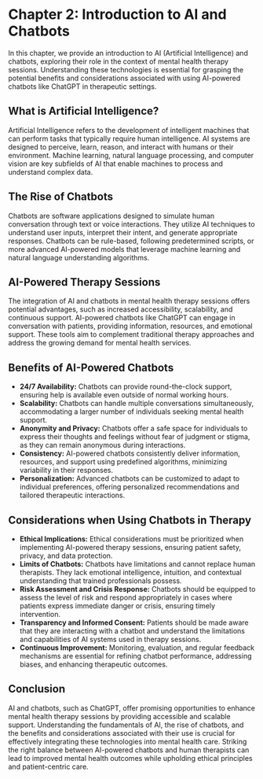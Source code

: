 Chapter 2: Introduction to AI and Chatbots
==========================================

In this chapter, we provide an introduction to AI (Artificial Intelligence) and chatbots, exploring their role in the context of mental health therapy sessions. Understanding these technologies is essential for grasping the potential benefits and considerations associated with using AI-powered chatbots like ChatGPT in therapeutic settings.

What is Artificial Intelligence?
--------------------------------

Artificial Intelligence refers to the development of intelligent machines that can perform tasks that typically require human intelligence. AI systems are designed to perceive, learn, reason, and interact with humans or their environment. Machine learning, natural language processing, and computer vision are key subfields of AI that enable machines to process and understand complex data.

The Rise of Chatbots
--------------------

Chatbots are software applications designed to simulate human conversation through text or voice interactions. They utilize AI techniques to understand user inputs, interpret their intent, and generate appropriate responses. Chatbots can be rule-based, following predetermined scripts, or more advanced AI-powered models that leverage machine learning and natural language understanding algorithms.

AI-Powered Therapy Sessions
---------------------------

The integration of AI and chatbots in mental health therapy sessions offers potential advantages, such as increased accessibility, scalability, and continuous support. AI-powered chatbots like ChatGPT can engage in conversation with patients, providing information, resources, and emotional support. These tools aim to complement traditional therapy approaches and address the growing demand for mental health services.

Benefits of AI-Powered Chatbots
-------------------------------

* **24/7 Availability:** Chatbots can provide round-the-clock support, ensuring help is available even outside of normal working hours.
* **Scalability:** Chatbots can handle multiple conversations simultaneously, accommodating a larger number of individuals seeking mental health support.
* **Anonymity and Privacy:** Chatbots offer a safe space for individuals to express their thoughts and feelings without fear of judgment or stigma, as they can remain anonymous during interactions.
* **Consistency:** AI-powered chatbots consistently deliver information, resources, and support using predefined algorithms, minimizing variability in their responses.
* **Personalization:** Advanced chatbots can be customized to adapt to individual preferences, offering personalized recommendations and tailored therapeutic interactions.

Considerations when Using Chatbots in Therapy
---------------------------------------------

* **Ethical Implications:** Ethical considerations must be prioritized when implementing AI-powered therapy sessions, ensuring patient safety, privacy, and data protection.
* **Limits of Chatbots:** Chatbots have limitations and cannot replace human therapists. They lack emotional intelligence, intuition, and contextual understanding that trained professionals possess.
* **Risk Assessment and Crisis Response:** Chatbots should be equipped to assess the level of risk and respond appropriately in cases where patients express immediate danger or crisis, ensuring timely intervention.
* **Transparency and Informed Consent:** Patients should be made aware that they are interacting with a chatbot and understand the limitations and capabilities of AI systems used in therapy sessions.
* **Continuous Improvement:** Monitoring, evaluation, and regular feedback mechanisms are essential for refining chatbot performance, addressing biases, and enhancing therapeutic outcomes.

Conclusion
----------

AI and chatbots, such as ChatGPT, offer promising opportunities to enhance mental health therapy sessions by providing accessible and scalable support. Understanding the fundamentals of AI, the rise of chatbots, and the benefits and considerations associated with their use is crucial for effectively integrating these technologies into mental health care. Striking the right balance between AI-powered chatbots and human therapists can lead to improved mental health outcomes while upholding ethical principles and patient-centric care.
